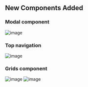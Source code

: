 ## New Components Added

### Modal component
![image](https://user-images.githubusercontent.com/47154785/172374119-4a77ffa1-5de1-4f1d-9d39-894fc8f6b720.png)


### Top navigation
![image](https://user-images.githubusercontent.com/47154785/172374271-15d6a5f4-b0fc-4fab-8429-b9907a833bc2.png)


### Grids component 
![image](https://user-images.githubusercontent.com/47154785/172374352-049ce244-1d53-4699-b233-c1ed755e7ae9.png)
![image](https://user-images.githubusercontent.com/47154785/172374427-76070dd4-9ebf-47d6-b919-4e286dc463e2.png)
